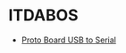 # ITDABOS

* [Proto Board USB to Serial](https://drive.google.com/open?id=1djtpYUSipWZkTTWtNHetmgMjFHY11Jne)
